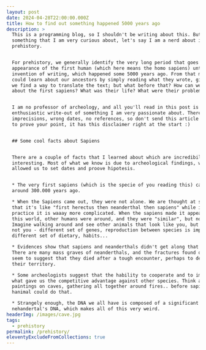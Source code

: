 ```yaml
---
layout: post
date: 2024-04-28T22:00:00.000Z
title: How to find out something happened 5000 years ago
description: >
  This is a programming blog, so I shouldn't be writing about this. But there is
  something that I am very curious about, let's say I am a nerd about it:
  prehistory. 


  For prehistory, we generally identify the very long period that goes from the
  appearance of the first human (which here means the homo sapiens) until the
  invention of writing, which happened some 5000 years ago. From that moment, we
  could learn about our ancestors by simply reading what they wrote, given that
  we find a way to translate the text; but what before that? How can we learn
  about the first sapiens? What was their life? What were their problems? 


  I am no professor of archeology, and all you'll read in this post is just an
  enthusiastic write-out of something I am very passionate about. There may be
  imprecisions, wrong dates, no references, so don't send this article to anyone
  to prove your point, it has this disclaimer right at the start :) 


  ## Some cool facts about Sapiens


  There are a couple of facts that I learned about which are incredibily
  interesting. Most of what we know is due to archeological findings, which
  allowed us to set dates and proove hipotesis. 


  * The very first sapiens (which is the specie of you reading this) came out
  around 300.000 years ago. 

  * When the Sapiens came out, they were not alone. We are thought at school
  that it's like "first herectus then neanderthal then sapiens" while in
  practice it is waaay more complicated. When the sapiens made it appearence in
  this world, other humans were around, and they were "similar", but not equal.
  Imagine walking around and see other animals that look like you, but they are
  not you - different set of genes, reproduction between species is impossible,
  different set of dietary, habits... 

  * Evidences show that sapiens and neanderthals didn't get along that well.
  There are many mass graves of neanderthals, and the fractures found on bones
  seem to suggest that they died after a tough encounter, perhaps to defend
  their territory. 

  * Some archeologists suggest that the hability to cooperate and to imagine is
  what gave us the competitive advantage against other species. Think about the
  paintings on caves, gathering all together around fires.. before sapiens, no
  hanimal could do that.

  * Strangely enough, the DNA we all have is composed of a significant part of
  nehandertal's DNA, which makes all of this very weird. 
headerImg: /images/cave.jpg
tags:
  - prehistory
permalink: /prehistory/
eleventyExcludeFromCollections: true
---
```


